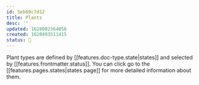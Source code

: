 ```yaml
---
id: 5eb69c7d12
title: Plants
desc: ''
updated: 1628002364056
created: 1620493511415
status: 🌿
---
```


Plant types are defined by [[features.doc-type.state|states]] and selected by [[features.frontmatter.status]]. You can click go to the [[features.pages.states|states page]] for more detailed information about them. 
